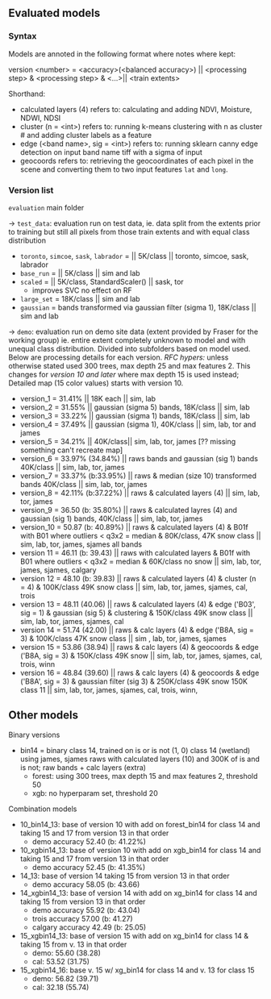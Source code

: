 ## Evaluated models

### Syntax

Models are annoted in the following format where notes where kept:

version \<number> = \<accuracy>(\<balanced accuracy>) || \<processing step> & \<processing step> & \<...>|| \<train extents>

Shorthand:
- calculated layers (4) refers to: calculating and adding NDVI, Moisture, NDWI, NDSI
- cluster (n = \<int>) refers to: running k-means clustering with n as cluster # and adding cluster labels as a feature
- edge (\<band name>, sig = \<int>) refers to: running sklearn canny edge detection on input band name tiff with a sigma of input
- geocoords refers to: retrieving the geocoordinates of each pixel in the scene and converting them to two input features `lat` and `long`.

### Version list

`evaluation` main folder

&rarr; `test_data`: evaluation run on test data, ie. data split from the extents prior to training but still all pixels from those train extents and with equal class distribution

- `toronto`, `simcoe`, `sask`, `labrador` = || 5K/class || toronto, simcoe, sask, labrador
- `base_run` = || 5K/class || sim and lab 
- `scaled` = ||  5K/class, StandardScaler() || sask, tor
    - improves SVC no effect on RF
- `large_set` = 18K/class || sim and lab
- `gaussian` = bands transformed via gaussian filter (sigma 1), 18K/class || sim and lab

&rarr; `demo`: evaluation run on demo site data (extent provided by Fraser for the working group) ie. entire extent completely unknown to model and with unequal class distribution. Divided into subfolders based on model used. Below are processing details for each version. *RFC hypers:* unless otherwise stated used 300 trees, max depth 25 and max features 2. This changes for *version 10 and later* where max depth 15 is used instead; Detailed map (15 color values) starts with version 10.
- version_1 = 31.41% || 18K each || sim, lab 
- version_2 =  31.55% || gaussian (sigma 5) bands, 18K/class || sim, lab
- version_3 = 33.22% || gaussian (sigma 1) bands, 18K/class || sim, lab
- version_4 = 37.49% || gaussian (sigma 1), 40K/class || sim, lab, tor and james
- version_5 = 34.21% || 40K/class|| sim, lab, tor, james  [?? missing something can't recreate map]
- version_6 = 33.97% (34.84%) || raws bands and gaussian (sig 1) bands 40K/class || sim, lab, tor, james 
- version_7 = 33.37% (b:33.95%) || raws & median (size 10) transformed bands 40K/class || sim, lab, tor, james
- version_8 = 42.11% (b:37.22%) || raws & calculated layers (4) || sim, lab, tor, james 
- version_9 = 36.50 (b: 35.80%) || raws & calculated layres (4) and gaussian (sig 1) bands, 40K/class || sim, lab, tor, james
- version_10 = 50.87 (b: 40.89%) || raws & calculated layers (4) & B01f with B01 where outliers < q3x2 = median & 80K/class, 47K snow class || sim, lab, tor, james, sjames all bands
- version 11 = 46.11 (b: 39.43) || raws with calculated layers & B01f with B01 where outliers < q3x2 = median & 60K/class no snow || sim, lab, tor, james, sjames, calgary
- version 12 = 48.10 (b: 39.83) || raws & calculated layers (4) & cluster (n = 4) & 100K/class 49K snow class || sim, lab, tor, james, sjames, cal, trois
- version 13 = 48.11 (40.06) || raws & calculated layers (4) & edge ('B03', sig = 1) & gaussian (sig 5) & clustering & 150K/class 49K snow class || sim, lab, tor, james, sjames, cal
- version 14 = 51.74 (42.00) || raws & calc layers (4) & edge ('B8A, sig = 3) & 100K/class 47K snow class || sim , lab, tor, james, sjames
- version 15 = 53.86 (38.94) || raws & calc layers (4) & geocoords & edge ('B8A, sig = 3) & 150K/class 49K snow || sim, lab, tor, james, sjames, cal, trois, winn
- version 16 = 48.84 (39.60) || raws & calc layers (4) & geocoords & edge ('B8A', sig = 3) & gaussian filter (sig 3) & 250K/class 49K snow 150K class 11 || sim, lab, tor, james, sjames, cal, trois, winn, 

## Other models

Binary versions
- bin14 = binary class 14, trained on is or is not (1, 0) class 14 (wetland) using james, sjames raws with calculated layers (10) and 300K of is and is not; raw bands + calc layers (extra)
    - forest: using 300 trees, max depth 15 and max features 2, threshold 50
    - xgb: no hyperparam set, threshold 20

Combination models
- 10_bin14_13: base of version 10 with add on forest_bin14 for class 14 and taking 15 and 17 from version 13 in that order
    - demo accuracy 52.40 (b: 41.22%)
- 10_xgbin14_13: base of version 10 with add on xgb_bin14 for class 14 and taking 15 and 17 from version 13 in that order
    - demo accuracy 52.45 (b: 41.35%)
- 14_13: base of version 14 taking 15 from version 13 in that order
    - demo accuracy 58.05 (b: 43.66)
- 14_xgbin14_13: base of version 14 with add on xg_bin14 for class 14 and taking 15 from version 13 in that order
    - demo accuracy 55.92 (b: 43.04)
    - trois accuracy 57.00 (b: 41.27)
    - calgary accuracy 42.49 (b: 25.05)
- 15_xgbin14_13: base of version 15 with add on xg_bin14 for class 14 & taking 15 from v. 13 in that order
    - demo: 55.60 (38.28)
    - cal: 53.52 (31.75)
- 15_xgbin14_16: base v. 15 w/ xg_bin14 for class 14 and v. 13 for class 15
    - demo: 56.82 (39.71)
    - cal: 32.18 (55.74)
    
    